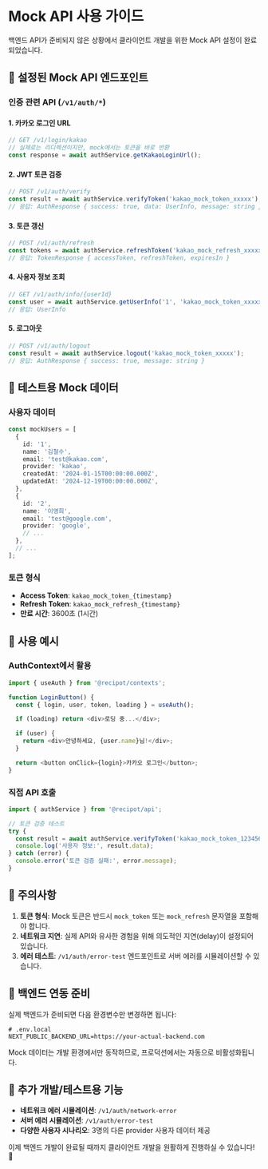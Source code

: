 # Mock API 사용 가이드

백엔드 API가 준비되지 않은 상황에서 클라이언트 개발을 위한 Mock API 설정이 완료되었습니다.

## 🔧 설정된 Mock API 엔드포인트

### 인증 관련 API (`/v1/auth/*`)

#### 1. 카카오 로그인 URL

```typescript
// GET /v1/login/kakao
// 실제로는 리디렉션이지만, mock에서는 토큰을 바로 반환
const response = await authService.getKakaoLoginUrl();
```

#### 2. JWT 토큰 검증

```typescript
// POST /v1/auth/verify
const result = await authService.verifyToken('kakao_mock_token_xxxxx');
// 응답: AuthResponse { success: true, data: UserInfo, message: string }
```

#### 3. 토큰 갱신

```typescript
// POST /v1/auth/refresh
const tokens = await authService.refreshToken('kakao_mock_refresh_xxxxx');
// 응답: TokenResponse { accessToken, refreshToken, expiresIn }
```

#### 4. 사용자 정보 조회

```typescript
// GET /v1/auth/info/{userId}
const user = await authService.getUserInfo('1', 'kakao_mock_token_xxxxx');
// 응답: UserInfo
```

#### 5. 로그아웃

```typescript
// POST /v1/auth/logout
const result = await authService.logout('kakao_mock_token_xxxxx');
// 응답: AuthResponse { success: true, message: string }
```

## 🧪 테스트용 Mock 데이터

### 사용자 데이터

```typescript
const mockUsers = [
  {
    id: '1',
    name: '김철수',
    email: 'test@kakao.com',
    provider: 'kakao',
    createdAt: '2024-01-15T00:00:00.000Z',
    updatedAt: '2024-12-19T00:00:00.000Z',
  },
  {
    id: '2',
    name: '이영희',
    email: 'test@google.com',
    provider: 'google',
    // ...
  },
  // ...
];
```

### 토큰 형식

- **Access Token**: `kakao_mock_token_{timestamp}`
- **Refresh Token**: `kakao_mock_refresh_{timestamp}`
- **만료 시간**: 3600초 (1시간)

## 🎯 사용 예시

### AuthContext에서 활용

```typescript
import { useAuth } from '@recipot/contexts';

function LoginButton() {
  const { login, user, token, loading } = useAuth();

  if (loading) return <div>로딩 중...</div>;

  if (user) {
    return <div>안녕하세요, {user.name}님!</div>;
  }

  return <button onClick={login}>카카오 로그인</button>;
}
```

### 직접 API 호출

```typescript
import { authService } from '@recipot/api';

// 토큰 검증 테스트
try {
  const result = await authService.verifyToken('kakao_mock_token_1234567890');
  console.log('사용자 정보:', result.data);
} catch (error) {
  console.error('토큰 검증 실패:', error.message);
}
```

## 🚨 주의사항

1. **토큰 형식**: Mock 토큰은 반드시 `mock_token` 또는 `mock_refresh` 문자열을 포함해야 합니다.
2. **네트워크 지연**: 실제 API와 유사한 경험을 위해 의도적인 지연(delay)이 설정되어 있습니다.
3. **에러 테스트**: `/v1/auth/error-test` 엔드포인트로 서버 에러를 시뮬레이션할 수 있습니다.

## 🔄 백엔드 연동 준비

실제 백엔드가 준비되면 다음 환경변수만 변경하면 됩니다:

```env
# .env.local
NEXT_PUBLIC_BACKEND_URL=https://your-actual-backend.com
```

Mock 데이터는 개발 환경에서만 동작하므로, 프로덕션에서는 자동으로 비활성화됩니다.

## 🧬 추가 개발/테스트용 기능

- **네트워크 에러 시뮬레이션**: `/v1/auth/network-error`
- **서버 에러 시뮬레이션**: `/v1/auth/error-test`
- **다양한 사용자 시나리오**: 3명의 다른 provider 사용자 데이터 제공

이제 백엔드 개발이 완료될 때까지 클라이언트 개발을 원활하게 진행하실 수 있습니다! 🚀
